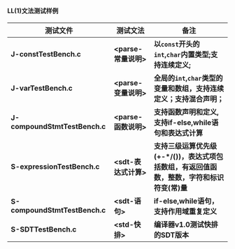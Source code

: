 #### LL(1)文法测试样例



| 测试文件                      | 测试文法              | 备注                                                         |
| ----------------------------- | --------------------- | ------------------------------------------------------------ |
| **J-constTestBench.c**        | **<parse-常量说明\>​** | **以`const`开头的`int`,`char`内置类型;支持连续定义;**        |
| **J-varTestBench.c**          | **<parse-变量说明>**  | **全局的`int`,`char`类型的变量和数组，支持连续定义；支持混合声明；** |
| **J-compoundStmtTestBench.c** | **<parse-函数说明>**  | **支持函数声明和定义,支持if-else,while语句和表达式计算**     |
| **S-expressionTestBench.c**   | **<sdt-表达式计算>**  | **支持三级运算优先级(+-*/())，表达式项包括数组，有返回值函数，整数，字符和标识符变(常)量** |
| **S-compoundStmtTestBench.c** | **<sdt-语句>**        | **if-else,while语句，支持作用域重复定义**                    |
| **S-SDTTestBench.c**          | **<std-快排>**        | **编译器v1.0测试快排的SDT版本**                              |





